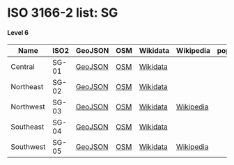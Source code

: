 # ISO 3166-2 list: SG


#### Level 6
Name | ISO2 | GeoJSON | OSM | Wikidata | Wikipedia | population 
--- | --- | --- | --- | --- | --- | --: 
Central | SG-01 | [GeoJSON](../../export/geojson/q7/iso2/SG/SG-01.geojson) | [OSM](https://www.openstreetmap.org/relation/3831712) | [Wikidata](https://www.wikidata.org/wiki/Q2544592) |  | 
Northeast | SG-02 | [GeoJSON](../../export/geojson/q7/iso2/SG/SG-02.geojson) | [OSM](https://www.openstreetmap.org/relation/3831713) | [Wikidata](https://www.wikidata.org/wiki/Q3710534) |  | 
Northwest | SG-03 | [GeoJSON](../../export/geojson/q7/iso2/SG/SG-03.geojson) | [OSM](https://www.openstreetmap.org/relation/3831714) | [Wikidata](https://www.wikidata.org/wiki/Q5784118) | [Wikipedia](http://en.wikipedia.org/wiki/en%3ANorth%20West%20Community%20Development%20Council) | 
Southeast | SG-04 | [GeoJSON](../../export/geojson/q7/iso2/SG/SG-04.geojson) | [OSM](https://www.openstreetmap.org/relation/3831715) | [Wikidata](https://www.wikidata.org/wiki/Q1687545) |  | 
Southwest | SG-05 | [GeoJSON](../../export/geojson/q7/iso2/SG/SG-05.geojson) | [OSM](https://www.openstreetmap.org/relation/3831716) | [Wikidata](https://www.wikidata.org/wiki/Q5784126) | [Wikipedia](http://en.wikipedia.org/wiki/en%3ASouth%20West%20Community%20Development%20Council) | 
